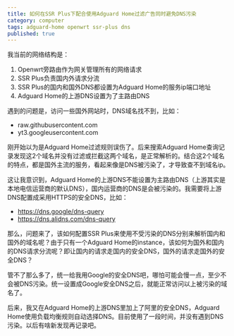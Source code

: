 ```yaml
---
title: 如何在SSR Plus下配合使用Adguard Home过滤广告同时避免DNS污染
category: computer
tags: adguard-home openwrt ssr-plus dns
published: true
---
```

我当前的网络结构是：
1. Openwrt旁路由作为网关管理所有的网络请求
2. SSR Plus负责国内外请求分流
3. SSR Plus的国内和国外DNS都设置为Adguard Home的服务ip端口地址
4. Adguard Home的上游DNS设置为了主路由DNS

遇到的问题是，访问一些国外网站时，DNS域名找不到，比如：
- raw.githubusercontent.com
- yt3.googleusercontent.com

刚开始以为是Adguard Home过滤规则误伤了。后来搜索Adguard Home查询记录发现这2个域名并没有过滤或拦截这两个域名，是正常解析的。结合这2个域名的特点，都是国外主流的服务，看起来像是DNS被污染了，才导致查不到域名ip。

这让我意识到，Adguard Home的上游DNS不能设置为主路由DNS（上游其实是本地电信运营商的默认DNS），国内运营商的DNS是会被污染的。我需要将上游DNS配置成采用HTTPS的安全DNS，比如：
- https://dns.google/dns-query
- https://dns.alidns.com/dns-query

那么，问题来了，该如何配置SSR Plus来使用不受污染的DNS分别来解析国内和国外的域名呢？由于只有一个Adguard Home的instance，该如何为国外和国内的DNS请求分流呢？即让国内的请求走国内的安全DNS，国外的请求走国外的安全DNS？

管不了那么多了，统一给我用Google的安全DNS吧，哪怕可能会慢一点，至少不会被DNS污染。统一设置成Google安全DNS之后，就能正常访问以上被污染的域名了。

后来，我又在Adguard Home的上游DNS里加上了阿里的安全DNS，Adguard Home使用负载均衡规则自动选择DNS。目前使用了一段时间，并没有遇到DNS污染。以后有啥新发现再记录吧。

